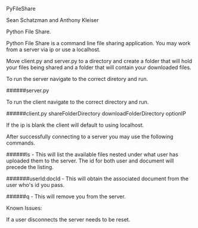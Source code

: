 PyFileShare

Sean Schatzman and Anthony Kleiser

Python File Share.

Python File Share is a command line file sharing application. You may work from a server via ip or use a localhost.

Move client.py and server.py to a directory and create a folder that will hold your files being shared and a folder that will contain your downloaded files.

To run the server navigate to the correct diretory and run.

######server.py

To run the client navigate to the correct directory and run.

######client.py shareFolderDirectory downloadFolderDirectory optionIP

If the ip is blank the client will default to using localhost.

After successfully connecting to a server you may use the following commands.

######ls - This will list the available files nested under what user has uploaded them to the server. The id for both user and document will precede the listing.

#######userId:docId - This will obtain the associated document from the user who's id you pass.

######q - This will remove you from the server.

Known Issues:

If a user disconnects the server needs to be reset.